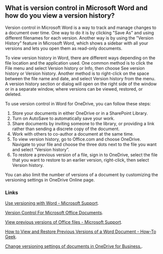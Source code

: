 ## What is version control in Microsoft Word and how do you view a version history?
Version control in Microsoft Word is a way to track and manage changes to a document over time. One way to do it is by clicking "Save As" and using different filenames for each version. Another way is by using the "Version History" feature in Microsoft Word, which shows a sidebar with all your versions and lets you open them as read-only documents. 

To view version history in Word, there are different ways depending on the file location and the application used. One common method is to click the File menu and select Version history or Info, then choose See version history or Version history. Another method is to right-click on the space between the file name and date, and select Version history from the menu. A version history section or dialog will open on the right side of the window or in a separate window, where versions can be viewed, restored, or deleted.

To use version control in Word for OneDrive, you can follow these steps:

1. Store your documents in either OneDrive or in a SharePoint Library.
2. Turn on AutoSave to automatically save your work.
3. Share documents by inviting someone to the library, or providing a link rather than sending a discrete copy of the document.
4. Work with others to co-author a document at the same time.
5. To view version history, go to Office.com and choose OneDrive. Navigate to your file and choose the three dots next to the file you want and select “Version history”.
6. To restore a previous version of a file, sign in to OneDrive, select the file that you want to restore to an earlier version, right-click, then select Version history.

You can also limit the number of versions of a document by customizing the versioning settings in OneDrive Online page.

### Links
[Use versioning with Word - Microsoft Support](https://support.microsoft.com/en-us/office/use-versioning-with-word-46b4d23f-b032-4837-94ab-746de8fbe6ec).

[Version Control For Microsoft Office Documents](https://answers.microsoft.com/en-us/msoffice/forum/all/version-control-for-microsoft-office-documents/f94a11b1-b849-4152-98b2-ca2d9be26c81).

[View previous versions of Office files - Microsoft Support](https://support.microsoft.com/en-us/office/view-previous-versions-of-office-files-5c1e076f-a9c9-41b8-8ace-f77b9642e2c2).

[How to View and Restore Previous Versions of a Word Document - How-To Geek](https://www.howtogeek.com/724986/how-to-view-and-restore-previous-versions-of-a-word-document/).

[Change versioning settings of documents in OneDrive for Business.](https://answers.microsoft.com/en-us/msoffice/forum/all/change-versioning-settings-of-documents-in/b88de8b2-f1d6-4044-b9ef-3af81ff5f6d3).

